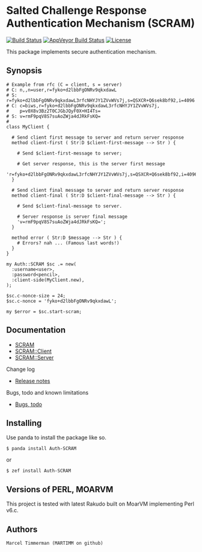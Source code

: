 # Salted Challenge Response Authentication Mechanism (SCRAM)

[![Build Status](https://travis-ci.org/MARTIMM/Auth-SCRAM.svg?branch=master)](https://travis-ci.org/MARTIMM/Auth-SCRAM)
[![AppVeyor Build Status](https://ci.appveyor.com/api/projects/status/github/MARTIMM/auth-scram?branch=master&passingText=Windows%20-%20OK&failingText=Windows%20-%20FAIL&pendingText=Windows%20-%20pending&svg=true)](https://ci.appveyor.com/project/MARTIMM/auth-scram/branch/master)
[![License](http://martimm.github.io/label/License-label.svg)](http://www.perlfoundation.org/artistic_license_2_0)

This package implements secure authentication mechanism.

## Synopsis

```
# Example from rfc (C = client, s = server)
# C: n,,n=user,r=fyko+d2lbbFgONRv9qkxdawL
# S: r=fyko+d2lbbFgONRv9qkxdawL3rfcNHYJY1ZVvWVs7j,s=QSXCR+Q6sek8bf92,i=4096
# C: c=biws,r=fyko+d2lbbFgONRv9qkxdawL3rfcNHYJY1ZVvWVs7j,
#    p=v0X8v3Bz2T0CJGbJQyF0X+HI4Ts=
# S: v=rmF9pqV8S7suAoZWja4dJRkFsKQ=
#
class MyClient {

  # Send client first message to server and return server response
  method client-first ( Str:D $client-first-message --> Str ) {

    # Send $client-first-message to server;

    # Get server response, this is the server first message
    'r=fyko+d2lbbFgONRv9qkxdawL3rfcNHYJY1ZVvWVs7j,s=QSXCR+Q6sek8bf92,i=4096';
  }

  # Send client final message to server and return server response
  method client-final ( Str:D $client-final-message --> Str ) {

    # Send $client-final-message to server.

    # Server response is server final message
    'v=rmF9pqV8S7suAoZWja4dJRkFsKQ=';
  }

  method error ( Str:D $message --> Str ) {
    # Errors? nah ... (Famous last words!)
  }
}

my Auth::SCRAM $sc .= new(
  :username<user>,
  :password<pencil>,
  :client-side(MyClient.new),
);

$sc.c-nonce-size = 24;
$sc.c-nonce = 'fyko+d2lbbFgONRv9qkxdawL';

my $error = $sc.start-scram;
```

## Documentation

* [SCRAM](https://github.com/MARTIMM/Auth-SCRAM/blob/master/doc/SCRAM.pdf)
* [SCRAM::Client](https://github.com/MARTIMM/Auth-SCRAM/blob/master/doc/Client.pdf)
* [SCRAM::Server](https://github.com/MARTIMM/Auth-SCRAM/blob/master/doc/Server.pdf)

Change log
* [Release notes](https://github.com/MARTIMM/Auth-SCRAM/blob/master/doc/CHANGES.md)

Bugs, todo and known limitations
* [Bugs, todo](https://github.com/MARTIMM/Auth-SCRAM/blob/master/doc/TODO.md)

## Installing

Use panda to install the package like so.
```
$ panda install Auth-SCRAM
```
or
```
$ zef install Auth-SCRAM
```

## Versions of PERL, MOARVM

This project is tested with latest Rakudo built on MoarVM implementing Perl v6.c.

## Authors

```
Marcel Timmerman (MARTIMM on github)
```
